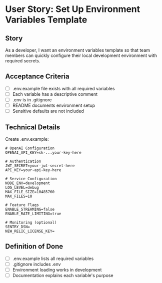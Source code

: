 # User Story: Set Up Environment Variables Template

## Story
As a developer, I want an environment variables template so that team members can quickly configure their local development environment with required secrets.

## Acceptance Criteria
- [ ] .env.example file exists with all required variables
- [ ] Each variable has a descriptive comment
- [ ] .env is in .gitignore
- [ ] README documents environment setup
- [ ] Sensitive defaults are not included

## Technical Details
Create .env.example:
```env
# OpenAI Configuration
OPENAI_API_KEY=sk-...your-key-here

# Authentication
JWT_SECRET=your-jwt-secret-here
API_KEY=your-api-key-here

# Service Configuration
NODE_ENV=development
LOG_LEVEL=debug
MAX_FILE_SIZE=10485760
MAX_FILES=10

# Feature Flags
ENABLE_STREAMING=false
ENABLE_RATE_LIMITING=true

# Monitoring (optional)
SENTRY_DSN=
NEW_RELIC_LICENSE_KEY=
```

## Definition of Done
- [ ] .env.example lists all required variables
- [ ] .gitignore includes .env
- [ ] Environment loading works in development
- [ ] Documentation explains each variable's purpose